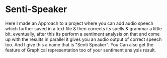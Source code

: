 # Senti-Speaker
Here I made an Approach to a project where you can add audio speech which further saved in a text file & then corrects its spells & grammar a little bit. eventually, after this its perform a sentiment analysis on that and come up with the results in parallel it gives you an audio output of correct speech too. And I give this a name that is "Senti Speaker". You Can also get the feature of Graphical representation too of your sentiment analysis result.
